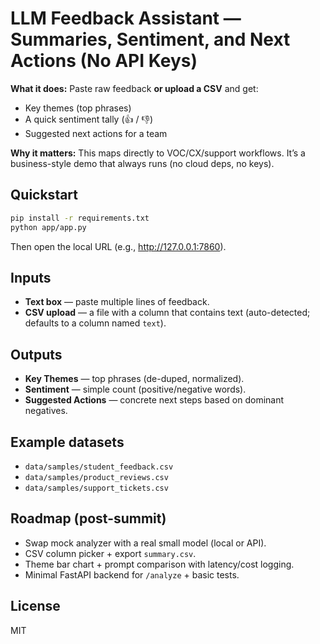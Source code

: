 # LLM Feedback Assistant — Summaries, Sentiment, and Next Actions (No API Keys)

**What it does:** Paste raw feedback **or upload a CSV** and get:
- Key themes (top phrases)
- A quick sentiment tally (👍 / 👎)
- Suggested next actions for a team

**Why it matters:** This maps directly to VOC/CX/support workflows. It’s a business-style demo that always runs (no cloud deps, no keys).

## Quickstart
```bash
pip install -r requirements.txt
python app/app.py
```
Then open the local URL (e.g., http://127.0.0.1:7860).

## Inputs
- **Text box** — paste multiple lines of feedback.
- **CSV upload** — a file with a column that contains text (auto-detected; defaults to a column named `text`).

## Outputs
- **Key Themes** — top phrases (de-duped, normalized).
- **Sentiment** — simple count (positive/negative words).
- **Suggested Actions** — concrete next steps based on dominant negatives.

## Example datasets
- `data/samples/student_feedback.csv`
- `data/samples/product_reviews.csv`
- `data/samples/support_tickets.csv`

## Roadmap (post-summit)
- Swap mock analyzer with a real small model (local or API).
- CSV column picker + export `summary.csv`.
- Theme bar chart + prompt comparison with latency/cost logging.
- Minimal FastAPI backend for `/analyze` + basic tests.

## License
MIT
